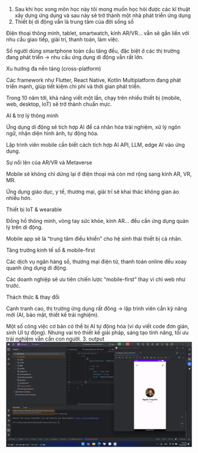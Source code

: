 1. Sau khi học xong môn học này tôi mong muốn học hỏi được các kĩ thuật xây dựng ứng dụng và sau này sẽ trờ thành một nhà phát triển ứng dụng
2. Thiết bị di động vẫn là trung tâm của đời sống số

Điện thoại thông minh, tablet, smartwatch, kính AR/VR… vẫn sẽ gắn liền với nhu cầu giao tiếp, giải trí, thanh toán, làm việc.

Số người dùng smartphone toàn cầu tăng đều, đặc biệt ở các thị trường đang phát triển → nhu cầu ứng dụng di động vẫn rất lớn.

Xu hướng đa nền tảng (cross-platform)

Các framework như Flutter, React Native, Kotlin Multiplatform đang phát triển mạnh, giúp tiết kiệm chi phí và thời gian phát triển.

Trong 10 năm tới, khả năng viết một lần, chạy trên nhiều thiết bị (mobile, web, desktop, IoT) sẽ trở thành chuẩn mực.

AI & trợ lý thông minh

Ứng dụng di động sẽ tích hợp AI để cá nhân hóa trải nghiệm, xử lý ngôn ngữ, nhận diện hình ảnh, tự động hóa.

Lập trình viên mobile cần biết cách tích hợp AI API, LLM, edge AI vào ứng dụng.

Sự nổi lên của AR/VR và Metaverse

Mobile sẽ không chỉ dừng lại ở điện thoại mà còn mở rộng sang kính AR, VR, MR.

Ứng dụng giáo dục, y tế, thương mại, giải trí sẽ khai thác không gian ảo nhiều hơn.

Thiết bị IoT & wearable

Đồng hồ thông minh, vòng tay sức khỏe, kính AR… đều cần ứng dụng quản lý trên di động.

Mobile app sẽ là “trung tâm điều khiển” cho hệ sinh thái thiết bị cá nhân.

Tăng trưởng kinh tế số & mobile-first

Các dịch vụ ngân hàng số, thương mại điện tử, thanh toán online đều xoay quanh ứng dụng di động.

Các doanh nghiệp sẽ ưu tiên chiến lược “mobile-first” thay vì chỉ web như trước.

Thách thức & thay đổi

Cạnh tranh cao, thị trường ứng dụng rất đông → lập trình viên cần kỹ năng mới (AI, bảo mật, thiết kế trải nghiệm).

Một số công việc cơ bản có thể bị AI tự động hóa (ví dụ viết code đơn giản, sinh UI tự động). Nhưng vai trò thiết kế giải pháp, sáng tạo tính năng, tối ưu trải nghiệm vẫn cần con người.
3. output 
![alt text](image.png)